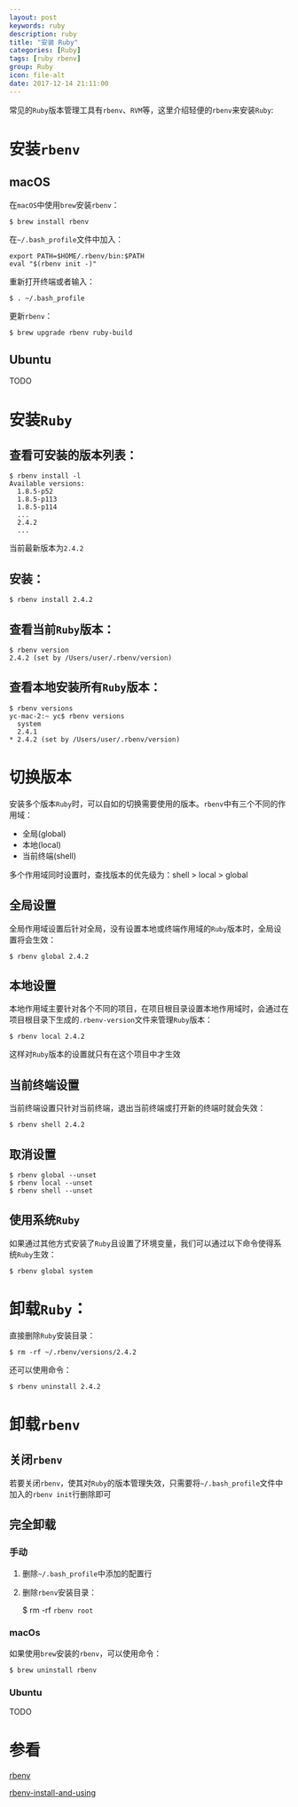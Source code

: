 ```yaml
---
layout: post
keywords: ruby
description: ruby
title: "安装 Ruby"
categories: [Ruby]
tags: [ruby rbenv]
group: Ruby
icon: file-alt
date: 2017-12-14 21:11:00
---
```


常见的`Ruby`版本管理工具有`rbenv`、`RVM`等，这里介绍轻便的`rbenv`来安装`Ruby`:

# 安装`rbenv`

## macOS

在`macOS`中使用`brew`安装`rbenv`：

    $ brew install rbenv

<!--excerpt-->

在`~/.bash_profile`文件中加入：

    export PATH=$HOME/.rbenv/bin:$PATH
    eval "$(rbenv init -)"

重新打开终端或者输入：

    $ . ~/.bash_profile

更新`rbenv`：

    $ brew upgrade rbenv ruby-build

## Ubuntu

TODO

# 安装`Ruby`

## 查看可安装的版本列表：

    $ rbenv install -l
    Available versions:
      1.8.5-p52
      1.8.5-p113
      1.8.5-p114
      ...
      2.4.2
      ...

当前最新版本为`2.4.2`

## 安装：

    $ rbenv install 2.4.2

## 查看当前`Ruby`版本：

    $ rbenv version
    2.4.2 (set by /Users/user/.rbenv/version)

## 查看本地安装所有`Ruby`版本：

    $ rbenv versions
    yc-mac-2:~ yc$ rbenv versions
      system
      2.4.1
    * 2.4.2 (set by /Users/user/.rbenv/version)

# 切换版本

安装多个版本`Ruby`时，可以自如的切换需要使用的版本。`rbenv`中有三个不同的作用域：

* 全局(global)
* 本地(local)
* 当前终端(shell)

多个作用域同时设置时，查找版本的优先级为：shell > local > global

## 全局设置

全局作用域设置后针对全局，没有设置本地或终端作用域的`Ruby`版本时，全局设置将会生效：

    $ rbenv global 2.4.2

## 本地设置

本地作用域主要针对各个不同的项目，在项目根目录设置本地作用域时，会通过在项目根目录下生成的`.rbenv-version`文件来管理`Ruby`版本：

    $ rbenv local 2.4.2

这样对`Ruby`版本的设置就只有在这个项目中才生效

## 当前终端设置

当前终端设置只针对当前终端，退出当前终端或打开新的终端时就会失效：

    $ rbenv shell 2.4.2

## 取消设置

    $ rbenv global --unset
    $ rbenv local --unset
    $ rbenv shell --unset

## 使用系统`Ruby`

如果通过其他方式安装了`Ruby`且设置了环境变量，我们可以通过以下命令使得系统`Ruby`生效：

    $ rbenv global system

# 卸载`Ruby`：

直接删除`Ruby`安装目录：

    $ rm -rf ~/.rbenv/versions/2.4.2

还可以使用命令：

    $ rbenv uninstall 2.4.2

# 卸载`rbenv`

## 关闭`rbenv`

若要关闭`rbenv`，使其对`Ruby`的版本管理失效，只需要将`~/.bash_profile`文件中加入的`rbenv init`行删除即可

## 完全卸载

### 手动

1. 删除`~/.bash_profile`中添加的配置行
2. 删除`rbenv`安装目录：

    $ rm -rf `rbenv root`

### macOs

如果使用`brew`安装的`rbenv`，可以使用命令：

    $ brew uninstall rbenv

### Ubuntu

TODO

# 参看

[rbenv](https://github.com/rbenv/rbenv)

[rbenv-install-and-using](https://gist.github.com/sandyxu/8aceec7e436a6ab9621f)